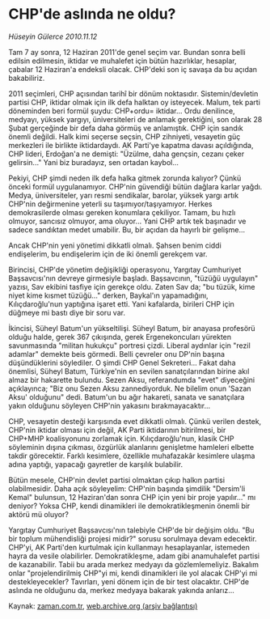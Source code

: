 # CHP'de aslında ne oldu?

*Hüseyin Gülerce 2010.11.12*

<td class="news-spot">
<p>Tam 7 ay sonra, 12 Haziran 2011'de genel seçim var. Bundan sonra belli edilsin edilmesin, iktidar ve muhalefet için bütün hazırlıklar, hesaplar, çabalar 12 Haziran'a endeksli olacak. CHP'deki son iç savaşa da bu açıdan bakabiliriz.</p>
<p><p>2011 seçimleri, CHP açısından tarihî bir dönüm noktasıdır. Sistemin/devletin partisi CHP, iktidar olmak için ilk defa halktan oy isteyecek. Malum, tek parti döneminden beri formül şuydu: CHP+ordu= iktidar... Ordu denilince, medyayı, yüksek yargıyı, üniversiteleri de anlamak gerektiğini, son olarak 28 Şubat gerçeğinde bir defa daha görmüş ve anlamıştık. CHP için sandık önemli değildi. Halk kimi seçerse seçsin, CHP zihniyeti, vesayetin güç merkezleri ile birlikte iktidardaydı. AK Parti'ye kapatma davası açıldığında, CHP lideri, Erdoğan'a ne demişti: "Üzülme, daha gençsin, cezanı çeker gelirsin..." Yani biz buradayız, sen ortadan kaybol...
<p>Pekiyi, CHP şimdi neden ilk defa halka gitmek zorunda kalıyor? Çünkü önceki formül uygulanamıyor. CHP'nin güvendiği bütün dağlara karlar yağdı. Medya, üniversiteler, yarı resmi sendikalar, barolar, yüksek yargı artık CHP'nin değirmenine yeterli su taşımıyor/taşıyamıyor. Herkes demokrasilerde olması gereken konumlara çekiliyor. Tamam, bu hızlı olmuyor, sancısız olmuyor, ama oluyor... Yani CHP artık tek başınadır ve sadece sandıktan medet umabilir. Bu, bir açıdan da hayırlı bir gelişme...
<p>Ancak CHP'nin yeni yönetimi dikkatli olmalı. Şahsen benim ciddi endişelerim, bu endişelerim için de iki önemli gerekçem var.
<p>Birincisi, CHP'de yönetim değişikliği operasyonu, Yargıtay Cumhuriyet Başsavcısı'nın devreye girmesiyle başladı. Başsavcının, "tüzüğü uygulayın" yazısı, Sav ekibini tasfiye için gerekçe oldu. Zaten Sav da; "bu tüzük, kime niyet kime kısmet tüzüğü..." derken, Baykal'ın yapamadığını, Kılıçdaroğlu'nun yaptığına işaret etti. Yani kafalarda, birileri CHP için düğmeye mi bastı diye bir soru var.
<p>İkincisi, Süheyl Batum'un yükseltilişi. Süheyl Batum, bir anayasa profesörü olduğu halde, gerek 367 çıkışında, gerek Ergenekoncuları yürekten savunmasında "militan hukukçu" portresi çizdi. Liberal aydınlar için "rezil adamlar" demekte beis görmedi. Belli çevreler onu DP'nin başına düşündüklerini söylediler. O şimdi CHP Genel Sekreteri... Fakat daha önemlisi, Süheyl Batum, Türkiye'nin en sevilen sanatçılarından birine akıl almaz bir hakarette bulundu. Sezen Aksu, referandumda "evet" diyeceğini açıklayınca; "Biz onu Sezen Aksu zannediyorduk. Ne bilelim onun 'Sazan Aksu' olduğunu" dedi. Batum'un bu ağır hakareti, sanata ve sanatçılara yakın olduğunu söyleyen CHP'nin yakasını bırakmayacaktır...
<p>CHP, vesayetin desteği karşısında evet dikkatli olmalı. Çünkü verilen destek, CHP'nin iktidar olması için değil, AK Parti iktidarının bitirilmesi, bir CHP+MHP koalisyonunu zorlamak için. Kılıçdaroğlu'nun, klasik CHP söyleminin dışına çıkması, özgürlük alanlarını genişletme hamleleri elbette takdir görecektir. Farklı kesimlere, özellikle muhafazakâr kesimlere ulaşma adına yaptığı, yapacağı gayretler de karşılık bulabilir.
<p>Bütün mesele, CHP'nin devlet partisi olmaktan çıkıp halkın partisi olabilmesidir. Daha açık söyleyelim: CHP'nin başında şimdilik "Dersim'li Kemal" bulunsun, 12 Haziran'dan sonra CHP için yeni bir proje yapılır..." mı deniyor? Yoksa CHP, kendi dinamikleri ile demokratikleşmenin önemli bir aktörü mü oluyor?
<p>Yargıtay Cumhuriyet Başsavcısı'nın talebiyle CHP'de bir değişim oldu. "Bu bir toplum mühendisliği projesi midir?" sorusu sorulmaya devam edecektir. CHP'yi, AK Parti'den kurtulmak için kullanmayı hesaplayanlar, istemeden hayra da vesile olabilirler. Demokratikleşme, adam gibi anamuhalefet partisi de kazanabilir. Tabii bu arada merkez medyayı da gözlemlemeliyiz. Bakalım onlar "projelendirilmiş CHP"yi mi, kendi dinamikleri ile yol alacak CHP'yi mi destekleyecekler? Tavırları, yeni dönem için de bir test olacaktır. CHP'de aslında ne olduğunu da, merkez medyaya bakarak yakında anlarız... </p>
<a href="http://web.archive.org/web/20101130204258/mailto:h.gulerce@zaman.com.tr">
</a></p></p></p></p></p></p></p></p></td>

Kaynak: [zaman.com.tr](http://zaman.com.tr/yazar.do?yazino=1051839), [web.archive.org (arşiv bağlantısı)](http://web.archive.org/web/20101130204258/http://zaman.com.tr/yazar.do?yazino=1051839)
